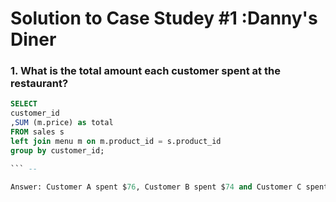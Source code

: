 
# Solution to Case Studey #1 :Danny's Diner 

### 1. What is the total amount each customer spent at the restaurant?

```sql --
SELECT 
customer_id
,SUM (m.price) as total
FROM sales s
left join menu m on m.product_id = s.product_id
group by customer_id;

``` --

Answer: Customer A spent $76, Customer B spent $74 and Customer C spent $36
